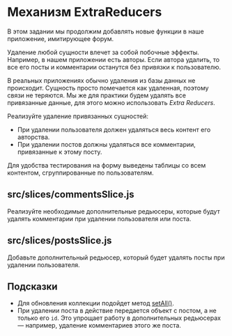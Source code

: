 # Механизм ExtraReducers

В этом задании мы продолжим добавлять новые функции в наше приложение, имитирующее форум.

Удаление любой сущности влечет за собой побочные эффекты. Например, в нашем приложении есть авторы. Если автора удалить, то все его посты и комментарии останутся без привязки к пользователю.

В реальных приложениях обычно удаления из базы данных не происходит. Сущность просто помечается как удаленная, поэтому связи не теряются. Мы же для практики будем удалять все привязанные данные, для этого можно использовать _Extra Reducers_.

Реализуйте удаление привязанных сущностей:

- При удалении пользователя должен удаляться весь контент его авторства.
- При удалении постов должны удаляться все комментарии, привязанные к этому посту.

Для удобства тестирования на форму выведены таблицы со всем контентом, сгруппированные по пользователям.

## src/slices/commentsSlice.js

Реализуйте необходимые дополнительные редьюсеры, которые будут удалять комментарии при удалении пользователя или поста.

## src/slices/postsSlice.js

Добавьте дополнительный редьюсер, который будет удалять посты при удалении пользователя.

## Подсказки

- Для обновления коллекции подойдет метод [setAll()](https://redux-toolkit.js.org/api/createEntityAdapter#crud-functions).
- При удалении поста в действие передается объект с постом, а не только его `id`. Это упрощает работу в дополнительных редьюсерах — например, удаление комментариев этого же поста.
